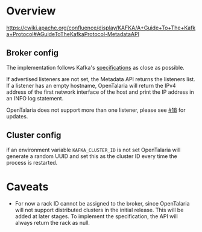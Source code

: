# Overview
https://cwiki.apache.org/confluence/display/KAFKA/A+Guide+To+The+Kafka+Protocol#AGuideToTheKafkaProtocol-MetadataAPI

## Broker config
The implementation follows Kafka's [specifications](https://kafka.apache.org/documentation/#brokerconfigs_advertised.listeners) as close as possible. 

If advertised listeners are not set, the Metadata API returns the listeners list. If a listener has an empty hostname, OpenTalaria will return the IPv4 address of the first network interface of the host and print the IP address in an INFO log statement.

OpenTalaria does not support more than one listener, please see [#18](https://github.com/IBM/opentalaria/issues/18) for updates.

## Cluster config
if an environment variable `KAFKA_CLUSTER_ID` is not set OpenTalaria will generate a random UUID and set this as the cluster ID every time the process is restarted. 

# Caveats
* For now a rack ID cannot be assigned to the broker, since OpenTalaria will not support distributed clusters in the initial release. This will be added at later stages. To implement the specification, the API will always return the rack as null.